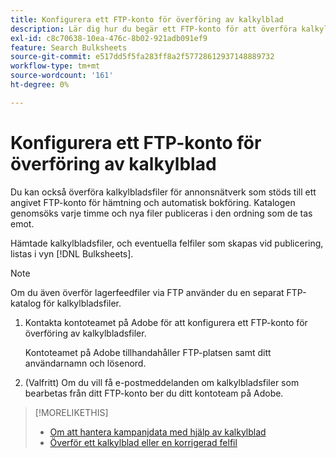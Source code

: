 ```yaml
---
title: Konfigurera ett FTP-konto för överföring av kalkylblad
description: Lär dig hur du begär ett FTP-konto för att överföra kalkylbladsfiler.
exl-id: c8c70638-10ea-476c-8b02-921adb091ef9
feature: Search Bulksheets
source-git-commit: e517dd5f5fa283ff8a2f57728612937148889732
workflow-type: tm+mt
source-wordcount: '161'
ht-degree: 0%

---
```


# Konfigurera ett FTP-konto för överföring av kalkylblad

Du kan också överföra kalkylbladsfiler för annonsnätverk som stöds till ett angivet FTP-konto för hämtning och automatisk bokföring. Katalogen genomsöks varje timme och nya filer publiceras i den ordning som de tas emot.

Hämtade kalkylbladsfiler, och eventuella felfiler som skapas vid publicering, listas i vyn [!DNL Bulksheets].

>[!NOTE]
>
>Om du även överför lagerfeedfiler via FTP använder du en separat FTP-katalog för kalkylbladsfiler.

1. Kontakta kontoteamet på Adobe för att konfigurera ett FTP-konto för överföring av kalkylbladsfiler.

   Kontoteamet på Adobe tillhandahåller FTP-platsen samt ditt användarnamn och lösenord.

1. (Valfritt) Om du vill få e-postmeddelanden om kalkylbladsfiler som bearbetas från ditt FTP-konto ber du ditt kontoteam på Adobe.

>[!MORELIKETHIS]
>
>* [Om att hantera kampanjdata med hjälp av kalkylblad](bulksheet-about.md)
>* [Överför ett kalkylblad eller en korrigerad felfil](bulksheet-upload.md)
